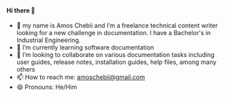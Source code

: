 #### Hi there 👋
- 🔭 my name is Amos Chebii and I’m a freelance technical content writer looking for a new challenge in documentation. I have a Bachelor's in Industrial Engineering.
- 🌱 I’m currently learning software documentation
- 👯 I’m looking to collaborate on various documentation tasks including user guides, release notes, installation guides, help files, among many others
- 📫 How to reach me: amoschebii@gmail.com
- 😄 Pronouns: He/Him

